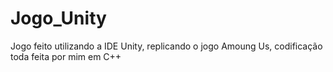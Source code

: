 # Jogo_Unity
Jogo feito utilizando a IDE Unity, replicando o jogo Amoung Us, codificação toda feita por mim em C++
